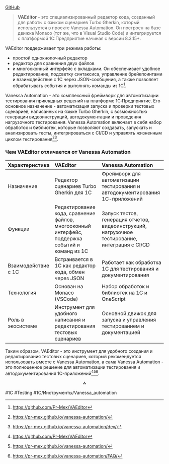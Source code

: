 
[GitHub](https://github.com/Pr-Mex/VAEditor)

> **VAEditor** - это специализированный редактор кода, созданный для работы с языком сценариев Turbo Gherkin, который используется в проекте Vanessa Automation. Он построен на базе движка Monaco (тот же, что в Visual Studio Code) и интегрируется с платформой 1С:Предприятие начиная с версии 8.3.15+.

VAEditor поддерживает три режима работы:
- простой однокнопочный редактор
- редактор для сравнения двух файлов
- и многооконный интерфейс с вкладками. Он обеспечивает удобное редактирование, подсветку синтаксиса, управление брейкпоинтами и взаимодействие с 1С через JSON-сообщения, а также позволяет обрабатывать события и выполнять команды из 1С[^1].

Vanessa Automation - это комплексный фреймворк для автоматизации тестирования прикладных решений на платформе 1С:Предприятие. Его основное назначение - автоматизация запуска и проверки тестовых сценариев, написанных на языке Turbo Gherkin, с возможностью генерации видеоинструкций, автодокументации и проведения нагрузочного тестирования. Vanessa Automation включает в себя набор обработок и библиотек, которые позволяют создавать, запускать и анализировать тесты, интегрироваться с CI/CD и управлять жизненным циклом тестирования[^2][^4].

### Чем VAEditor отличается от Vanessa Automation

| Характеристика | VAEditor | Vanessa Automation |
| :-- | :-- | :-- |
| Назначение | Редактор сценариев Turbo Gherkin для 1С | Фреймворк для автоматизации тестирования и автодокументирования 1С-приложений |
| Функции | Редактирование кода, сравнение файлов, многооконный интерфейс, поддержка событий и команд из 1С | Запуск тестов, генерация отчетов, видеоинструкций, нагрузочное тестирование, интеграция с CI/CD |
| Взаимодействие с 1С | Встраивается в 1С как редактор кода, обмен через JSON | Работает как обработка 1С для тестирования и документирования |
| Технология | Основан на Monaco (VSCode) | Набор обработок и библиотек на 1С и OneScript |
| Роль в экосистеме | Инструмент для удобного написания и редактирования тестовых сценариев | Основной движок для запуска и управления тестированием и документацией |

Таким образом, VAEditor - это инструмент для удобного создания и редактирования тестовых сценариев, который рекомендуется использовать вместе с Vanessa Automation, а сама Vanessa Automation - это полноценное решение для автоматизации тестирования и автодокументирования 1С-приложений[^1][^2][^3].

<div style="text-align: center">⁂</div>

[^1]: https://github.com/Pr-Mex/VAEditor

[^2]: https://pr-mex.github.io/vanessa-automation/

[^3]: https://pr-mex.github.io/vanessa-automation/FAQ/

[^4]: https://pr-mex.github.io/vanessa-automation/dev/

[^5]: https://github.com/pr-mex

[^6]: https://t.me/s/VanessaAutomation?before=113

[^7]: https://github.com/Pr-Mex/vanessa-automation/blob/develop/docs/Changelog.md

[^8]: https://dictionary.langeek.co/en-RU/word/57820

[^9]: https://desktop.arcgis.com/ru/arcmap/latest/analyze/arcpy-data-access/editor.htm

[^10]: https://ru.wikipedia.org/wiki/Текстовый_%D1%80%D0%B5%D0%B4%D0%B0%D0%BA%D1%82%D0%BE%D1%80

[^11]: https://pro.arcgis.com/ru/pro-app/3.3/arcpy/data-access/editor.htm

[^12]: https://learn.microsoft.com/ru-ru/dotnet/maui/user-interface/controls/editor?view=net-maui-9.0

[^13]: https://ij.manual.canon/ij/webmanual/EasyLayoutEditor/W/1.0/RU/ELE/ele-01.html

[^14]: https://github.com/Pr-Mex/vanessa-automation/blob/develop/docs/MainHelp/New.MD

[^15]: https://t.me/s/VanessaAutomation?before=122

[^16]: https://github.com/Pr-Mex/vanessa-automation/releases

[^17]: https://github.com/Pr-Mex/vanessa-automation-single/releases

[^18]: https://t.me/s/onecv8?before=1415

#1С #Testing #1С/Инструменты/Vanessa_automation